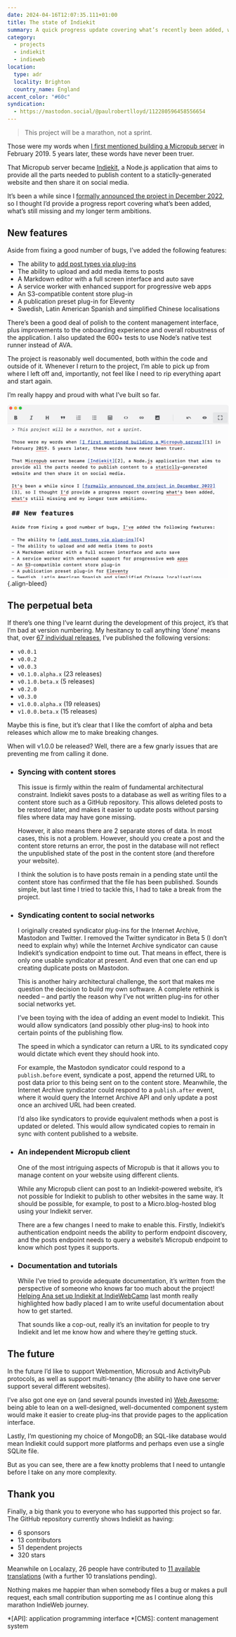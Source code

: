 ```yaml
---
date: 2024-04-16T12:07:35.111+01:00
title: The state of Indiekit
summary: A quick progress update covering what’s recently been added, what’s still missing and my longer term ambitions for the project.
category:
  - projects
  - indiekit
  - indieweb
location:
  type: adr
  locality: Brighton
  country_name: England
accent_color: "#60c"
syndication:
  - https://mastodon.social/@paulrobertlloyd/112280596458556654
---
```


> This project will be a marathon, not a sprint.

Those were my words when [I first mentioned building a Micropub server][1] in February 2019. 5 years later, these words have never been truer.

That Micropub server became [Indiekit][2], a Node.js application that aims to provide all the parts needed to publish content to a staticlly-generated website and then share it on social media.

It’s been a while since I [formally announced the project in December 2022][3], so I thought I’d provide a progress report covering what’s been added, what’s still missing and my longer term ambitions.

## New features

Aside from fixing a good number of bugs, I’ve added the following features:

- The ability to [add post types via plug-ins][4]
- The ability to upload and add media items to posts
- A Markdown editor with a full screen interface and auto save
- A service worker with enhanced support for progressive web apps
- An S3-compatible content store plug-in
- A publication preset plug-in for Eleventy
- Swedish, Latin American Spanish and simplified Chinese localisations

There’s been a good deal of polish to the content management interface, plus improvements to the onboarding experience and overall robustness of the application. I also updated the 600+ tests to use Node’s native test runner instead of AVA.

The project is reasonably well documented, both within the code and outside of it. Whenever I return to the project, I’m able to pick up from where I left off and, importantly, not feel like I need to rip everything apart and start again.

I’m really happy and proud with what I’ve built so far.

![Screenshot of the Markdown editing interface in full screen mode.](/media/2024/107/a1/markdown_editor.png#screenshot)
{.align-bleed}

## The perpetual beta

If there’s one thing I’ve learnt during the development of this project, it’s that I’m bad at version numbering. My hesitancy to call anything ‘done’ means that, over [67 individual releases][5], I’ve published the following versions:

- `v0.0.1`
- `v0.0.2`
- `v0.0.3`
- `v0.1.0.alpha.x` (23 releases)
- `v0.1.0.beta.x` (5 releases)
- `v0.2.0`
- `v0.3.0`
- `v1.0.0.alpha.x` (19 releases)
- `v1.0.0.beta.x` (15 releases)

Maybe this is fine, but it’s clear that I like the comfort of alpha and beta releases which allow me to make breaking changes.

When will v1.0.0 be released? Well, there are a few gnarly issues that are preventing me from calling it done.

- ### Syncing with content stores

    This issue is firmly within the realm of fundamental architectural constraint. Indiekit saves posts to a database as well as writing files to a content store such as a GitHub repository. This allows deleted posts to be restored later, and makes it easier to update posts without parsing files where data may have gone missing.

    However, it also means there are 2 separate stores of data. In most cases, this is not a problem. However, should you create a post and the content store returns an error, the post in the database will not reflect the unpublished state of the post in the content store (and therefore your website).

    I think the solution is to have posts remain in a pending state until the content store has confirmed that the file has been published. Sounds simple, but last time I tried to tackle this, I had to take a break from the project.

- ### Syndicating content to social networks

    I originally created syndicator plug-ins for the Internet Archive, Mastodon and Twitter. I removed the Twitter syndicator in Beta 5 (I don’t need to explain why) while the Internet Archive syndicator can cause Indiekit’s syndication endpoint to time out. That means in effect, there is only one usable syndicator at present. And even that one can end up creating duplicate posts on Mastodon.

    This is another hairy architectural challenge, the sort that makes me question the decision to build my own software. A complete rethink is needed – and partly the reason why I’ve not written plug-ins for other social networks yet.

    I’ve been toying with the idea of adding an event model to Indiekit. This would allow syndicators (and possibly other plug-ins) to hook into certain points of the publishing flow.

    The speed in which a syndicator can return a URL to its syndicated copy would dictate which event they should hook into.

    For example, the Mastodon syndicator could respond to a `publish.before` event, syndicate a post, append the returned URL to post data prior to this being sent on to the content store. Meanwhile, the Internet Archive syndicator could respond to a `publish.after` event, where it would query the Internet Archive API and only update a post once an archived URL had been created.

    I’d also like syndicators to provide equivalent methods when a post is updated or deleted. This would allow syndicated copies to remain in sync with content published to a website.

- ### An independent Micropub client

    One of the most intriguing aspects of Micropub is that it allows you to manage content on your website using different clients.

    While any Micropub client can post to an Indiekit-powered website, it’s not possible for Indiekit to publish to other websites in the same way. It should be possible, for example, to post to a Micro.blog-hosted blog using your Indiekit server.

    There are a few changes I need to make to enable this. Firstly, Indiekit’s authentication endpoint needs the ability to perform endpoint discovery, and the posts endpoint needs to query a website’s Micropub endpoint to know which post types it supports.

- ### Documentation and tutorials

    While I’ve tried to provide adequate documentation, it’s written from the perspective of someone who knows far too much about the project! [Helping Ana set up Indiekit at IndieWebCamp][6] last month really highlighted how badly placed I am to write useful documentation about how to get started.

    That sounds like a cop-out, really it’s an invitation for people to try Indiekit and let me know how and where they’re getting stuck.

## The future

In the future I’d like to support Webmention, Microsub and ActivityPub protocols, as well as support multi-tenancy (the ability to have one server support several different websites).

I’ve also got one eye on (and several pounds invested in) [Web Awesome][7]; being able to lean on a well-designed, well-documented component system would make it easier to create plug-ins that provide pages to the application interface.

Lastly, I’m questioning my choice of MongoDB; an SQL-like database would mean Indiekit could support more platforms and perhaps even use a single SQLite file.

But as you can see, there are a few knotty problems that I need to untangle before I take on any more complexity.

## Thank you

Finally, a big thank you to everyone who has supported this project so far. The GitHub repository currently shows Indiekit as having:

- 6 sponsors
- 13 contributors
- 51 dependent projects
- 320 stars

Meanwhile on Localazy, 26 people have contributed to [11 available translations][8] (with a further 10 translations pending).

Nothing makes me happier than when somebody files a bug or makes a pull request, each small contribution supporting me as I continue along this marathon IndieWeb journey.

[1]: /2019/041/a1/weeknotes_5/
[2]: https://getindiekit.com
[3]: /2022/351/a1/indiekit/
[4]: https://getindiekit.com/plugins/post-types
[5]: https://github.com/getindiekit/indiekit/releases
[6]: https://ohhelloana.blog/iwc-brighton-2024/
[7]: https://www.kickstarter.com/projects/fontawesome/web-awesome
[8]: https://localazy.com/p/indiekit

*[API]: application programming interface
*[CMS]: content management system
